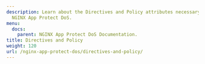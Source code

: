 ```yaml
---
description: Learn about the Directives and Policy attributes necessary to configure
  NGINX App Protect DoS.
menu:
  docs:
    parent: NGINX App Protect DoS Documentation.
title: Directives and Policy
weight: 120
url: /nginx-app-protect-dos/directives-and-policy/
---
```

